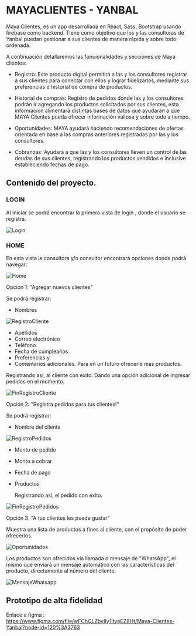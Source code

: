 # MAYACLIENTES - YANBAL
Maya Clientes, es un app desarrollada en React, Sass, Bootstrap usando firebase como backend. Tiene como objetivo que los y las consultoras de Yanbal puedan gestionar a sus clientes de manera rápida y sobre todo ordenada. 

A continuación detallaremos las funcionalidades y secciones de Maya clientes:

- Registro: Este producto digital permitirá a las y los consultores registrar a sus clientes para conectar con ellos y  lograr fidelizarlos, mediante sus preferencias e historial de compra de productos. 

- Historial de compras: Registro de pedidos donde las y los consultores podrán ir agregando los productos solicitados por sus clientes, esta información alimentará distintas bases de datos que ayudarán a que MAYA Clientes pueda ofrecer información valiosa y sobre todo a tiempo.

- Oportunidades: MAYA ayudará haciendo recomendaciones de ofertas orientada en base a las compras anteriores registradas por las y los consultores.

- Cobranzas: Ayudará a que las y los consultores lleven un control de las deudas de sus clientes, registrando los productos vendidos e inclusive estableciendo fechas de pago.


## Contenido del proyecto.

### LOGIN 
Al iniciar se podrá encontrar la primera vista de login , donde el usuario se registra.

![Login](src/images/readme/Login.jpg)

### HOME 
En esta vista la consultora y/o consultor encontrará opciones donde podrá navegar:

![Home](src/images/readme/Home.jpg)

Opción 1: "Agregar nuevos clientes"

Se podrá registrar:
- Nombres

![RegistroCliente](src/images/readme/RegistroCliente.jpg)

- Apellidos
- Correo electrónico
- Teléfono
- Fecha de cumpleaños
- Preferencias y 
- Comentarios adicionales. Para en un futuro ofrecerle más productos.

Registrando así, al cliente con exito. Dando una opción adicional de ingresar pedidos en el momento.

![FinRegistroCliente](src/images/readme/FinRegistroCliente.jpg)



Opción 2: "Registra pedidos para tus clientes!"

Se podrá registrar:
- Nombre del cliente

![RegistroPedidos](src/images/readme/RegistroPedidos.jpg)


- Monto de pedido
- Monto a cobrar
- Fecha de pago
- Productos 
  
  Registrando así, el pedido con éxito.

![FinRegistroPedidos](src/images/readme/FinRegistroPedidos.jpg)



Opción 3: "A tus clientes les puede gustar"

Muestra una lista de productos a fines al cliente, con el propósito de poder ofrecerlos.

![Oportunidades](src/images/readme/Oportunidades.jpg)

Los productos son ofrecidos vía llamada o mensaje de "WhatsApp", el mismo que enviará un mensaje automático con las características del producto, directamente al número del cliente.

![MensajeWhatsapp](src/images/readme/MensajeWhatsapp.jpeg)


## Prototipo de alta fidelidad

Enlace a figma : https://www.figma.com/file/wFChCLZbyIIy1ltyeEZ8Ht/Maya-Clientes-Yanbal?node-id=120%3A3763
